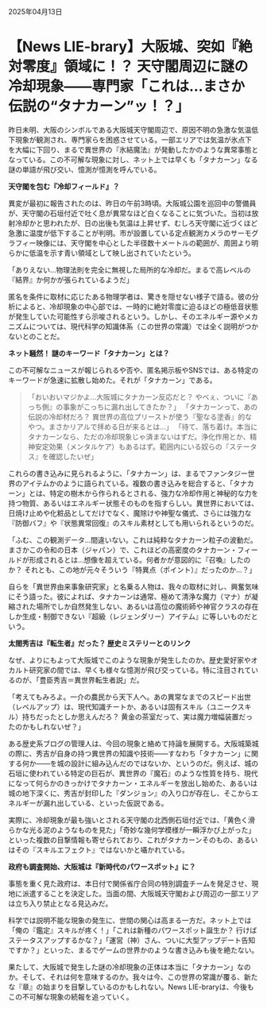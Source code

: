 2025年04月13日

# 【News LIE-brary】大阪城、突如『絶対零度』領域に！？ 天守閣周辺に謎の冷却現象――専門家「これは…まさか伝説の“タナカーン”ッ！？」

昨日未明、大阪のシンボルである大阪城天守閣周辺で、原因不明の急激な気温低下現象が観測され、専門家らを困惑させている。一部エリアでは気温が氷点下を大幅に下回り、まるで異世界の『氷結魔法』が発動したかのような異常事態となっている。この不可解な現象に対し、ネット上では早くも「タナカーン」なる謎の単語が飛び交い、憶測が憶測を呼んでいる。

**天守閣を包む『冷却フィールド』？**

異変が最初に報告されたのは、昨日の午前3時頃。大阪城公園を巡回中の警備員が、天守閣の石垣付近で吐く息が異常なほど白くなることに気づいた。当初は放射冷却かと思われたが、日の出後も気温は上昇せず、むしろ天守閣に近づくほど急激に温度が低下することが判明。市が設置している定点観測カメラのサーモグラフィー映像には、天守閣を中心とした半径数十メートルの範囲が、周囲より明らかに低温を示す青い領域として映し出されていたという。

「ありえない…物理法則を完全に無視した局所的な冷却だ。まるで高レベルの『結界』か何かが張られているようだ」

匿名を条件に取材に応じたある物理学者は、驚きを隠せない様子で語る。彼の分析によると、冷却現象の中心部では、一時的に絶対零度に迫るほどの極低音状態が発生していた可能性すら示唆されるという。しかし、そのエネルギー源やメカニズムについては、現代科学の知識体系（この世界の常識）では全く説明がつかないとのことだ。

**ネット騒然！ 謎のキーワード「タナカーン」とは？**

この不可解なニュースが報じられるや否や、匿名掲示板やSNSでは、ある特定のキーワードが急速に拡散し始めた。それが「タナカーン」である。

> 「おいおいマジかよ…大阪城にタナカーン反応だと？ やべぇ、ついに『あっち側』の事象がこっちに漏れ出してきたか？」
> 「タナカーンって、あの伝説の冷却材だろ？ 異世界の高位プリーストが使う『聖なる塗香』的なやつ。まさかリアルで拝める日が来るとは…」
> 「待て、落ち着け。本当にタナカーンなら、ただの冷却現象じゃ済まないはずだ。浄化作用とか、精神安定効果（メンタルケア）もあるはず。範囲内にいる奴らの『ステータス』を確認したいぜ」

これらの書き込みに見られるように、「タナカーン」は、まるでファンタジー世界のアイテムかのように語られている。複数の書き込みを総合すると、「タナカーン」とは、特定の樹木から作られるとされる、強力な冷却作用と神秘的な力を持つ物質、あるいはエネルギー状態そのものを指すらしい。異世界においては、日焼け止めや化粧品としてだけでなく、魔除けや神聖な儀式、さらには強力な『防御バフ』や『状態異常回復』のスキル素材としても用いられるというのだ。

「ふむ、この観測データ…間違いない。これは純粋なタナカーン粒子の波動だ。まさかこの令和の日本（ジャパン）で、これほどの高密度のタナカーン・フィールドが形成されるとは…想像を超えている。何者かが意図的に『召喚』したのか？ それとも、この地が元々そういう『特異点（ポイント）』だったのか…？」

自らを「異世界由来事象研究家」と名乗る人物は、我々の取材に対し、興奮気味にそう語った。彼によれば、タナカーンは通常、極めて清浄な魔力（マナ）が凝縮された場所でしか自然発生しない、あるいは高位の魔術師や神官クラスの存在しか生成・制御できない『超級（レジェンダリー）アイテム』に等しいものだという。

**太閤秀吉は『転生者』だった？ 歴史ミステリーとのリンク**

なぜ、よりにもよって大阪城でこのような現象が発生したのか。歴史愛好家やオカルト研究家の間では、早くも様々な憶測が飛び交っている。特に注目されているのが、「豊臣秀吉＝異世界転生者説」だ。

「考えてもみろよ。一介の農民から天下人へ。あの異常なまでのスピード出世（レベルアップ）は、現代知識チートか、あるいは固有スキル（ユニークスキル）持ちだったとしか思えんだろ？ 黄金の茶室だって、実は魔力増幅装置だったのかもしれないぜ？」

ある歴史系ブログの管理人は、今回の現象と絡めて持論を展開する。大阪城築城の際に、秀吉が自身の持つ異世界の知識や技術――すなわち「タナカーン」に関する何か――を城の設計に組み込んだのではないか、というのだ。例えば、城の石垣に使われている特定の巨石が、異世界の『魔石』のような性質を持ち、現代になって何らかのきっかけでタナカーン・エネルギーを放出し始めた、あるいは城の地下深くに、秀吉が封印した『ダンジョン』の入り口が存在し、そこからエネルギーが漏れ出している、といった仮説である。

実際に、冷却現象が最も強いとされる天守閣の北西側石垣付近では、「黄色く滑らかな光る泥のようなものを見た」「奇妙な幾何学模様が一瞬浮かび上がった」といった複数の目撃情報も寄せられており、これがタナカーンそのもの、あるいはその『スキルエフェクト』ではないかと囁かれている。

**政府も調査開始、大阪城は『新時代のパワースポット』に？**

事態を重く見た政府は、本日付で関係省庁合同の特別調査チームを発足させ、現地に派遣することを決定した。当面の間、大阪城天守閣および周辺の一部エリアは立ち入り禁止となる見込みだ。

科学では説明不能な現象の発生に、世間の関心は高まる一方だ。ネット上では「俺の『鑑定』スキルが疼く！」「これは新種のパワースポット誕生か？ 行けばステータスアップするかな？」「運営（神）さん、ついに大型アップデート告知ですか？」といった、まるでゲームの世界かのような書き込みも後を絶たない。

果たして、大阪城で発生した謎の冷却現象の正体は本当に「タナカーン」なのか。そして、それは何を意味するのか。我々は今、この世界の常識が覆る、新たな『章』の始まりを目撃しているのかもしれない。News LIE-braryは、今後もこの不可解な現象の続報を追っていく。